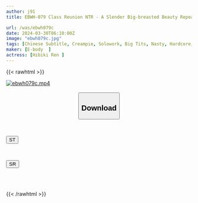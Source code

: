 ```yaml
---
author: j91
title: EBWH-079 Class Reunion NTR - A Slender Big-breasted Beauty Repeatedly Climaxes With A Sense Of Immorality As She Has Cheating Sex With Her Ex-boyfriend, Whom She Reunited With After A Long Time Ren Hibiki

url: /was/ebwh079c
date: 2024-03-30T06:10:00Z
image: "ebwh079c.jpg"
tags: [Chinese Subtitle, Creampie, Solowork, Big Tits, Nasty, Hardcore, Cuckold	]
maker: [E-body  ]
actress: [Hibiki Ren ]
---
```



{{< rawhtml >}}

<div class="video" data-videoid="292vK7pZlJcK2r">
    <a href="javascript:;">
        <img src="/was/ebwh079c/ebwh079c.jpg" width="WIDTH" height="HEIGHT" alt="ebwh079c.mp4" loading="lazy">
    </a>
</div>

<script type="text/javascript" src="https://j91.asia/asset/on-demand-st.js"></script>

<br>
  <link rel="stylesheet" href="https://j91.asia/asset/bs5.css">
  
  <center>
  <button class="btn btn-primary" type="button" data-bs-toggle="collapse" data-bs-target=".multi-collapse" aria-expanded="false" aria-controls="multiCollapseExample1 multiCollapseExample2"><h2>Download</h2></button></center>
</p>
<div class="row">
  <div class="col">
    <div class="collapse multi-collapse" id="multiCollapseExample1">
      <div class="card card-body">
	      	      <br>
<div class="buttons">  
<p><a href="https://streamtape.to/v/292vK7pZlJcK2r" target="_blank"><button class="btn-hover color-3"><i class="fa fa-download"></i> ST</button></a></p></div>
    </div>
  </div>
</div>
  <div class="col">
    <div class="collapse multi-collapse" id="multiCollapseExample2">
      <div class="card card-body">
	      <br>
<div class="buttons">
<p><a href="https://rubystm.com/ka16kayzwzld" target="_blank"><button class="btn-hover color-9"><i class="fa fa-download"></i> SR</button></a></p></div>
<br><br>
      </div>
    </div>
  </div>
</div>

{{< /rawhtml >}}